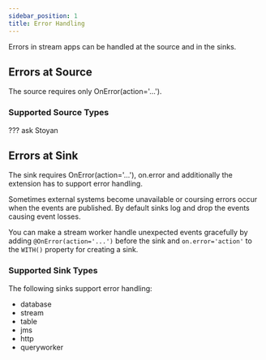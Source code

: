 ```yaml
---
sidebar_position: 1
title: Error Handling
---
```


Errors in stream apps can be handled at the source and in the sinks.

## Errors at Source

The source requires only OnError(action='...').

### Supported Source Types

??? ask Stoyan

## Errors at Sink

The sink requires OnError(action='...'), on.error and additionally the extension has to support error handling.

Sometimes external systems become unavailable or coursing errors occur when the events are published. By default sinks log and drop the events causing event losses.

You can make a stream worker handle unexpected events gracefully by adding `@OnError(action='...')` before the sink and `on.error='action'` to the `WITH()` property for creating a sink.

### Supported Sink Types

The following sinks support error handling:

- database
- stream
- table
- jms
- http
- queryworker